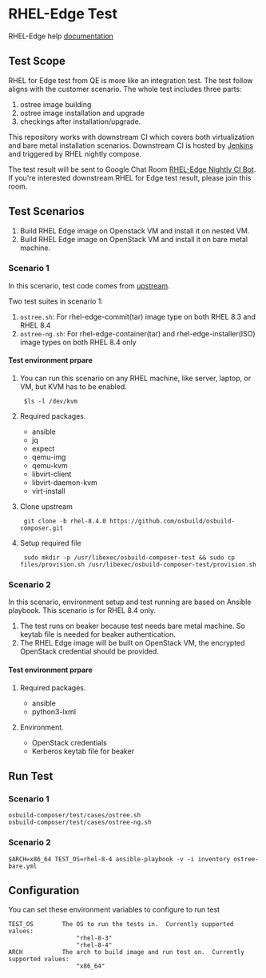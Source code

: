 # RHEL-Edge Test

RHEL-Edge help [documentation](HELP.md)

## Test Scope

RHEL for Edge test from QE is more like an integration test. The test follow aligns with the customer scenario. The whole test includes three parts:

1. ostree image building
2. ostree image installation and upgrade
3. checkings after installation/upgrade.

This repository works with downstream CI which covers both virtualization and bare metal installation scenarios. Downstream CI is hosted by [Jenkins](https://jenkins-cloudci-prod-virt-qe-3rd.apps.ocp4.prod.psi.redhat.com/job/rhel-edge/job/rhel_edge_x86_64/) and triggered by RHEL nightly compose.

The test result will be sent to Google Chat Room [RHEL-Edge Nightly CI Bot](https://chat.google.com/u/0/room/AAAAvEUnS8s). If you're interested downstream RHEL for Edge test result, please join this room.

## Test Scenarios

1. Build RHEL Edge image on Openstack VM and install it on nested VM.
2. Build RHEL Edge image on OpenStack VM and install it on bare metal machine.

### Scenario 1

In this scenario, test code comes from [upstream](https://github.com/osbuild/osbuild-composer.git).

Two test suites in scenario 1:

1. `ostree.sh`: For rhel-edge-commit(tar) image type on both RHEL 8.3 and RHEL 8.4
1. `ostree-ng.sh`: For rhel-edge-container(tar) and rhel-edge-installer(ISO) image types on both RHEL 8.4 only

#### Test environment prpare

1. You can run this scenario on any RHEL machine, like server, laptop, or VM, but KVM has to be enabled.

        $ls -l /dev/kvm

2. Required packages.

    - ansible
    - jq
    - expect
    - qemu-img
    - qemu-kvm
    - libvirt-client
    - libvirt-daemon-kvm
    - virt-install

3. Clone upstream

        git clone -b rhel-8.4.0 https://github.com/osbuild/osbuild-composer.git

4. Setup required file

        sudo mkdir -p /usr/libexec/osbuild-composer-test && sudo cp files/provision.sh /usr/libexec/osbuild-composer-test/provision.sh

### Scenario 2

In this scenario, environment setup and test running are based on Ansible playbook. This scenario is for RHEL 8.4 only.

1. The test runs on beaker because test needs bare metal machine. So keytab file is needed for beaker authentication.
2. The RHEL Edge image will be built on OpenStack VM, the encrypted OpenStack credential should be provided.

#### Test environment prpare

1. Required packages.

    - ansible
    - python3-lxml

2. Environment.

    - OpenStack credentials
    - Kerberos keytab file for beaker

## Run Test

### Scenario 1

    osbuild-composer/test/cases/ostree.sh
    osbuild-composer/test/cases/ostree-ng.sh

### Scenario 2

    $ARCH=x86_64 TEST_OS=rhel-8-4 ansible-playbook -v -i inventory ostree-bare.yml

## Configuration

You can set these environment variables to configure to run test

    TEST_OS        The OS to run the tests in.  Currently supported values:
                       "rhel-8-3"
                       "rhel-8-4"
    ARCH           The arch to build image and run test on.  Currently supported values:
                       "x86_64"
